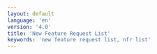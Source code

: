 ```yaml
---
layout: default
language: 'en'
version: '4.0'
title: 'New Feature Request List'
keywords: 'new feature request list, nfr list'
---
```


